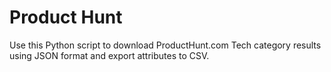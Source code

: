 # Product Hunt

Use this Python script to download ProductHunt.com Tech category results using
JSON format
and export attributes to CSV.
